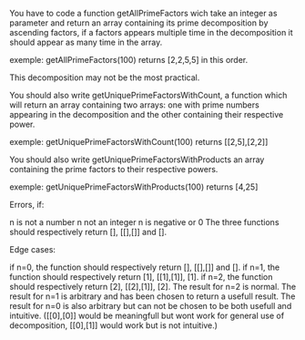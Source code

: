 You have to code a function getAllPrimeFactors wich take an integer as parameter and return an array containing its prime decomposition by ascending factors, if a factors appears multiple time in the decomposition it should appear as many time in the array.

exemple: getAllPrimeFactors(100) returns [2,2,5,5] in this order.

This decomposition may not be the most practical.

You should also write getUniquePrimeFactorsWithCount, a function which will return an array containing two arrays: one with prime numbers appearing in the decomposition and the other containing their respective power.

exemple: getUniquePrimeFactorsWithCount(100) returns [[2,5],[2,2]]

You should also write getUniquePrimeFactorsWithProducts an array containing the prime factors to their respective powers.

exemple: getUniquePrimeFactorsWithProducts(100) returns [4,25]

Errors, if:

n is not a number
n not an integer
n is negative or 0
The three functions should respectively return [], [[],[]] and [].

Edge cases:

if n=0, the function should respectively return [], [[],[]] and [].
if n=1, the function should respectively return [1], [[1],[1]], [1].
if n=2, the function should respectively return [2], [[2],[1]], [2].
The result for n=2 is normal. The result for n=1 is arbitrary and has been chosen to return a usefull result. The result for n=0 is also arbitrary but can not be chosen to be both usefull and intuitive. ([[0],[0]] would be meaningfull but wont work for general use of decomposition, [[0],[1]] would work but is not intuitive.)
